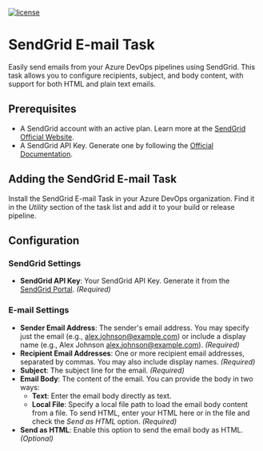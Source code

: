 <!-- markdownlint-disable MD034 -->
<!-- markdownlint-disable MD041 -->
[![license](https://img.shields.io/github/license/mashape/apistatus.svg?style=flat-square)](https://github.com/bffoust/devops-sendgrid-task/blob/rc/LICENSE.md)

# SendGrid E-mail Task

Easily send emails from your Azure DevOps pipelines using SendGrid. This task allows you to configure recipients, subject, and body content, with support for both HTML and plain text emails.

## Prerequisites

* A SendGrid account with an active plan. Learn more at the [SendGrid Official Website](https://sendgrid.com/pricing/).
* A SendGrid API Key. Generate one by following the [Official Documentation](https://app.sendgrid.com/settings/api_keys).

## Adding the SendGrid E-mail Task

Install the SendGrid E-mail Task in your Azure DevOps organization. Find it in the _Utility_ section of the task list and add it to your build or release pipeline.

## Configuration

### SendGrid Settings

* **SendGrid API Key**: Your SendGrid API Key. Generate it from the [SendGrid Portal](https://app.sendgrid.com/settings/api_keys). _(Required)_

### E-mail Settings

* **Sender Email Address**: The sender's email address. You may specify just the email (e.g., alex.johnson@example.com) or include a display name (e.g., Alex Johnson <alex.johnson@example.com>). _(Required)_
* **Recipient Email Addresses**: One or more recipient email addresses, separated by commas. You may also include display names. _(Required)_
* **Subject**: The subject line for the email. _(Required)_
* **Email Body**: The content of the email. You can provide the body in two ways:
  * **Text**: Enter the email body directly as text.
  * **Local File**: Specify a local file path to load the email body content from a file.
  To send HTML, enter your HTML here or in the file and check the _Send as HTML_ option. _(Required)_
* **Send as HTML**: Enable this option to send the email body as HTML. _(Optional)_
